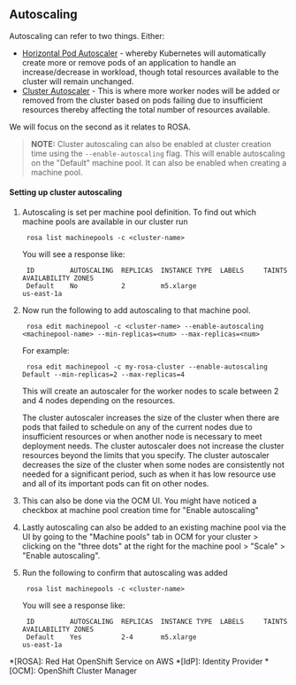 ## Autoscaling

Autoscaling can refer to two things.  Either:

- [Horizontal Pod Autoscaler](https://docs.openshift.com/container-platform/latest/nodes/pods/nodes-pods-autoscaling.html) - whereby Kubernetes will automatically create more or remove pods of an application to handle an increase/decrease in workload, though total resources available to the cluster will remain unchanged.
- [Cluster Autoscaler](https://docs.openshift.com/rosa/rosa_cluster_admin/rosa_nodes/rosa-nodes-about-autoscaling-nodes.html) - This is where more worker nodes will be added or removed from the cluster based on pods failing due to insufficient resources thereby affecting the total number of resources available.

We will focus on the second as it relates to ROSA.

>**NOTE:** Cluster autoscaling can also be enabled at cluster creation time using the `--enable-autoscaling` flag. This will enable autoscaling on the "Default" machine pool. It can also be enabled when creating a machine pool.

#### Setting up cluster autoscaling
1. Autoscaling is set per machine pool definition. To find out which machine pools are available in our cluster run

        rosa list machinepools -c <cluster-name>

    You will see a response like:

        ID         AUTOSCALING  REPLICAS  INSTANCE TYPE  LABELS     TAINTS    AVAILABILITY ZONES
        Default    No           2         m5.xlarge                           us-east-1a


1. Now run the following to add autoscaling to that machine pool.

        rosa edit machinepool -c <cluster-name> --enable-autoscaling <machinepool-name> --min-replicas=<num> --max-replicas=<num>

    For example:

        rosa edit machinepool -c my-rosa-cluster --enable-autoscaling Default --min-replicas=2 --max-replicas=4

    This will create an autoscaler for the worker nodes to scale between 2 and 4 nodes depending on the resources.

    The cluster autoscaler increases the size of the cluster when there are pods that failed to schedule on any of the current nodes due to insufficient resources or when another node is necessary to meet deployment needs. The cluster autoscaler does not increase the cluster resources beyond the limits that you specify. The cluster autoscaler decreases the size of the cluster when some nodes are consistently not needed for a significant period, such as when it has low resource use and all of its important pods can fit on other nodes.

1. This can also be done via the OCM UI. You might have noticed a checkbox at machine pool creation time for "Enable autoscaling"

1. Lastly autoscaling can also be added to an existing machine pool via the UI by going to the "Machine pools" tab in OCM for your cluster > clicking on the "three dots" at the right for the machine pool > "Scale" > "Enable autoscaling".

1. Run the following to confirm that autoscaling was added

        rosa list machinepools -c <cluster-name>

    You will see a response like:

        ID         AUTOSCALING  REPLICAS  INSTANCE TYPE  LABELS     TAINTS    AVAILABILITY ZONES
        Default    Yes          2-4       m5.xlarge                           us-east-1a



*[ROSA]: Red Hat OpenShift Service on AWS
*[IdP]: Identity Provider
*[OCM]: OpenShift Cluster Manager
